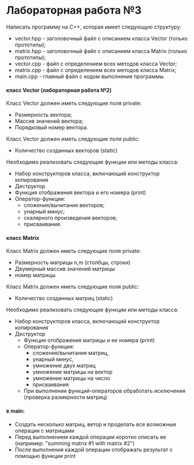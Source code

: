 # Лабораторная работа №3
Написать программу на C++, которая имеет следующую структуру:
* vector.hpp - заголовочный файл с описанием класса Vector (только прототипы);
* matrix.hpp - заголовочный файл с описанием класса Matrix (только прототипы);
* vector.cpp - файл с определением всех методов класса Vector;
* matrix.cpp - файл с определением всех методов класса Matrix;
* main.cpp - главный файл с кодом выполнения программы.

#### класс Vector (лабораторная работа №2)
Класс Vector должен иметь следующие поля private:
* Размерность вектора;
* Массив значений вектора;
* Порядковый номер вектора.

Класс Vector должен иметь следующие поля public:
* Количество созданных векторов (static)

Необходимо реализовать следующие функции или методы класса:
* Набор конструкторов класса, включающий конструктор копирования
* Деструктор
* Функция отображения вектора и его номера (print)
* Оператор-функции:
    * сложения/вычитания векторов;
    * унарный минус;
    * скалярного произведения векторов;
    * присваивания.
    
    
#### класс Matrix
Класс Matrix должен иметь следующие поля private:
* Размерность матрицы n,m (столбцы, строки)
* Двумерный массив значений матрицы
* номер матрицы

Класс Matrix должен иметь следующие поля public:
* Количество созданных матриц (static)

Необходимо реализовать следующие функции или методы класса:
* Набор конструкторов класса, включающий конструктор копирования
* Деструктор
    * Функция отображения матрицы и ее номера (print)
    * Оператор-функции:
        * сложения/вычитания матриц, 
        * унарный минус, 
        * умножение двух матриц
        * умножение матрицы на вектор
        * умножение матрицы на число
        * присваивания
    * При выполнении функций-операторов обработать исключения (проверка размерности матриц)
    
#### в main:
* Создать несколько матриц, ветор и проделать все возможные операции с матрицами
* Перед выполнением каждой операции коротко описать ее (например: "summing matrix #1 with matrix #2")
* После выполнения каждой операции отображать результат с помощью функции print
